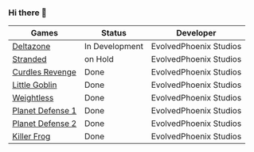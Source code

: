 ### Hi there 👋

| Games | Status | Developer |
| --- | --- | --- |
| [Deltazone](https://store.steampowered.com/app/2127310/Deltazone/) | In Development | EvolvedPhoenix Studios |
| [Stranded](https://evolvedphoenix-studios.itch.io/stranded-game) | on Hold | EvolvedPhoenix Studios |
| [Curdles Revenge](https://evolvedphoenix-studios.itch.io/cr) | Done | EvolvedPhoenix Studios |
| [Little Goblin](https://evolvedphoenix-studios.itch.io/little-goblins) | Done | EvolvedPhoenix Studios |
| [Weightless](https://evolvedphoenix-studios.itch.io/weightless) | Done | EvolvedPhoenix Studios |
| [Planet Defense 1](https://evolvedphoenix-studios.itch.io/planetdefense) | Done | EvolvedPhoenix Studios |
| [Planet Defense 2](https://evolvedphoenix-studios.itch.io/planetdefense2) | Done | EvolvedPhoenix Studios |
| [Killer Frog](https://evolvedphoenix-studios.itch.io/killer-frog) | Done | EvolvedPhoenix Studios |
<!--
**EvolvedPhoenixOfficial/EvolvedPhoenixOfficial** is a ✨ _special_ ✨ repository because its `README.md` (this file) appears on your GitHub profile.

Here are some ideas to get you started:

- 🔭 I’m currently working on ...
- 🌱 I’m currently learning ...
- 👯 I’m looking to collaborate on ...
- 🤔 I’m looking for help with ...
- 💬 Ask me about ...
- 📫 How to reach me: ...
- 😄 Pronouns: ...
- ⚡ Fun fact: ...
-->
